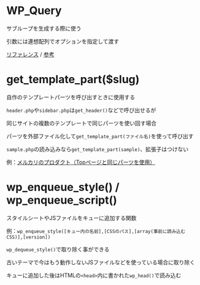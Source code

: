 # WP_Query

サブループを生成する際に使う

引数には連想配列でオプションを指定して渡す

[リファレンス](https://wpdocs.osdn.jp/%E9%96%A2%E6%95%B0%E3%83%AA%E3%83%95%E3%82%A1%E3%83%AC%E3%83%B3%E3%82%B9/WP_Query)
 / [参考](https://wemo.tech/160)

# get_template_part($slug)

自作のテンプレートパーツを呼び出すときに使用する

`header.php`や`sidebar.php`は`get_header()`などで呼び出せるが

同じサイトの複数のテンプレートで同じパーツを使い回す場合

パーツを外部ファイル化して`get_template_part(ファイル名)`を使って呼び出す

`sample.php`の読み込みなら`get_template_part(sample)`、拡張子はつけない

例：[メルカリのプロダクト（Topページと同じパーツを使用）](https://about.mercari.com/products/)

# wp_enqueue_style() / wp_enqueue_script()

スタイルシートやJSファイルをキューに追加する関数

例：`wp_enqueue_style([キュー内の名前],[CSSのパス],[array(事前に読み込むCSS)],[version])`

`wp_dequeue_style()`で取り除く事ができる

古いテーマで今はもう動作しないJSファイルなどを使っている場合に取り除く

キューに追加した後はHTMLの`<head>`内に書かれた`wp_head()`で読み込む

